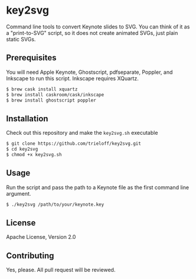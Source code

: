# key2svg

Command line tools to convert Keynote slides to SVG. You can think of it as a "print-to-SVG" script, so it does not create animated SVGs, just plain static SVGs.

## Prerequisites

You will need Apple Keynote, Ghostscript, pdfseparate, Poppler, and Inkscape to run this script. Inkscape requires XQuartz.

```bash
$ brew cask install xquartz 
$ brew install caskroom/cask/inkscape
$ brew install ghostscript poppler
```

## Installation

Check out this repository and make the `key2svg.sh` executable

```bash
$ git clone https://github.com/trieloff/key2svg.git
$ cd key2svg
$ chmod +x key2svg.sh
```

## Usage

Run the script and pass the path to a Keynote file as the first command line argument.

```bash
$ ./key2svg /path/to/your/keynote.key
```

## License

Apache License, Version 2.0

## Contributing

Yes, please. All pull request will be reviewed.
